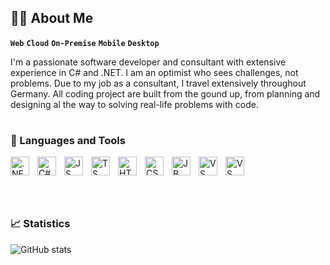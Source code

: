 ## 👨‍💻 About Me

**`Web`**
**`Cloud`**
**`On-Premise`**
**`Mobile`** 
**`Desktop`**

I'm a passionate software developer and consultant with extensive experience in C# and .NET. 
I am an optimist who sees challenges, not problems. Due to my job as a consultant, I travel extensively throughout Germany. 
All coding project are built from the gound up, from planning and designing al the way to solving real-life problems with code.

#

### 🧰 Languages and Tools

<img align="left" alt=".NET" width="30px" style="padding-right:10px;" src="c" />
<img align="left" alt="C#" width="30px" style="padding-right:10px;" src="" />
<img align="left" alt="JS" width="30px" style="padding-right:10px;" src="" />
<img align="left" alt="TS" width="30px" style="padding-right:10px;" src="" />
<img align="left" alt="HTML" width="30px" style="padding-right:10px;" src="" />
<img align="left" alt="CSS" width="30px" style="padding-right:10px;" src="" />

<img align="left" alt="JB Rider" width="30px" style="padding-right:10px;" src="" />
<img align="left" alt="VS" width="30px" style="padding-right:10px;" src="" />
<img align="left" alt="VS Code" width="30px" style="padding-right:10px;" src="" />
<br />

# 

<br />

### 📈 Statistics 

![GitHub stats](https://github-readme-stats.vercel.app/api?username=jomaxso&show_icons=true&theme=algolia)

<!--
<details>
	<summary><h3>Coding Journey</h3></summary>
</details>

**jomaxso/jomaxso** is a ✨ _special_ ✨ repository because its `README.md` (this file) appears on your GitHub profile.

Here are some ideas to get you started:

- 🔭 I’m currently working on ...
- 🌱 I’m currently learning ...
- 👯 I’m looking to collaborate on ...
- 🤔 I’m looking for help with ...
- 💬 Ask me about ...
- 📫 How to reach me: ...
- 😄 Pronouns: ...
- ⚡ Fun fact: ...
-->
